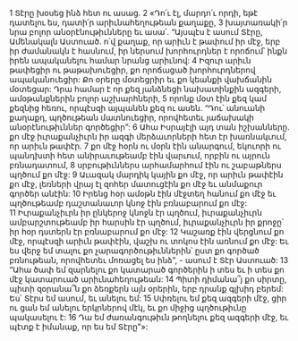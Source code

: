 1 Տէրը խօսեց ինձ հետ ու ասաց. 2 «Դո՛ւ էլ, մարդո՛ւ որդի, եթէ դատելու ես, դատի՛ր արիւնահեղութեան քաղաքը, 3 խայտառակի՛ր նրա բոլոր անօրէնութիւնները եւ ասա՛. “Այսպէս է ասում Տէրը, Ամենակալն Աստուած. ո՛վ քաղաք, որ արիւն է թափում իր մէջ, երբ իր ժամանակն է հասնում, իր ներսում խորհուրդներ է որոճում՝ ինքն իրեն ապականելու համար նրանց արիւնով: 4 Իզուր արիւն թափեցիր ու թաթախուեցիր, քո որոճացած խորհուրդներով ապականուեցիր: Քո օրերը մօտեցրիր եւ քո կեանքի վախճանին մօտեցար: Դրա համար է որ քեզ յանձնեցի նախատինքին ազգերի, ամօթանքներին բոլոր աշխարհների, 5 որոնք մօտ էին քեզ կամ քեզնից հեռու, որպէսզի այպանեն քեզ ու ասեն. “Դու՝ անուանի քաղաքդ, պղծութեան մատնուեցիր, որովհետեւ յաճախակի անօրէնութիւններ գործեցիր”:
6 Ահա Իսրայէլի այդ տան իշխանները. քո մէջ իւրաքանչիւրն իր ազգի մերձաւորների հետ էր խառնակւում, որ արիւն թափէր. 7 քո մէջ հօրն ու մօրն էին անարգում, եկուորի ու պանդխտի հետ անիրաւութեամբ էին վարւում, որբին ու այրուն բռնադատում, 8 սրբութիւններս արհամարհում էին ու շաբաթներս պղծում քո մէջ: 9 Աւազակ մարդիկ կային քո մէջ, որ արիւն թափէին քո մէջ, լեռների վրայ էլ զոհեր մատուցէին քո մէջ եւ անմաքուր գործեր անէին: 10 Իրենց հօր ամօթն էին մէջտեղ հանում քո մէջ եւ պղծութեամբ դաշտանաւոր կնոջ էին բռնաբարում քո մէջ: 11 Իւրաքանչիւրն իր ընկերոջ կնոջն էր պղծում, իւրաքանչիւրն ամբարշտութեամբ իր հարսին էր պղծում, իւրաքանչիւրն իր քրոջը՝ իր հօր դստերն էր բռնաբարում քո մէջ: 12 Կաշառք էին վերցնում քո մէջ, որպէսզի արիւն թափէին, վաշխ ու տոկոս էին առնում քո մէջ: Եւ ես վերջ եմ տալու քո չարագործութիւններին՝ ըստ քո գործած բռնութեան, որովհետեւ մոռացել ես ինձ”, - ասում է Տէր Աստուած:
13 “Ահա ծափ եմ զարնելու քո կատարած գործերին ի տես եւ ի տես քո մէջ կատարուած արիւնահեղութեան: 14 Պիտի դիմանա՞յ քո սիրտը, պիտի զօրանա՞ն քո ձեռքերն այն օրերին, երբ դրանք գլխիդ բերեմ: Ես՝ Տէրս եմ ասում, եւ անելու եմ: 15 Սփռելու եմ քեզ ազգերի մէջ, ցիր ու ցան եմ անելու երկրներով մէկ, եւ քո միջից պղծութիւնը պակասելու է: 16 Դա եմ ժառանգութիւն թողնելու քեզ ազգերի մէջ, եւ պէտք է իմանաք, որ ես եմ Տէրը”»:
